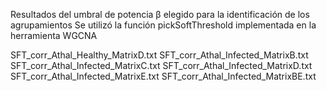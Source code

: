 
Resultados del umbral de potencia β elegido para la identificación de los agrupamientos
Se utilizó la función pickSoftThreshold implementada en la herramienta WGCNA

SFT_corr_Athal_Healthy_MatrixD.txt
SFT_corr_Athal_Infected_MatrixB.txt 
SFT_corr_Athal_Infected_MatrixC.txt
SFT_corr_Athal_Infected_MatrixD.txt
SFT_corr_Athal_Infected_MatrixE.txt 
SFT_corr_Athal_Infected_MatrixBE.txt

